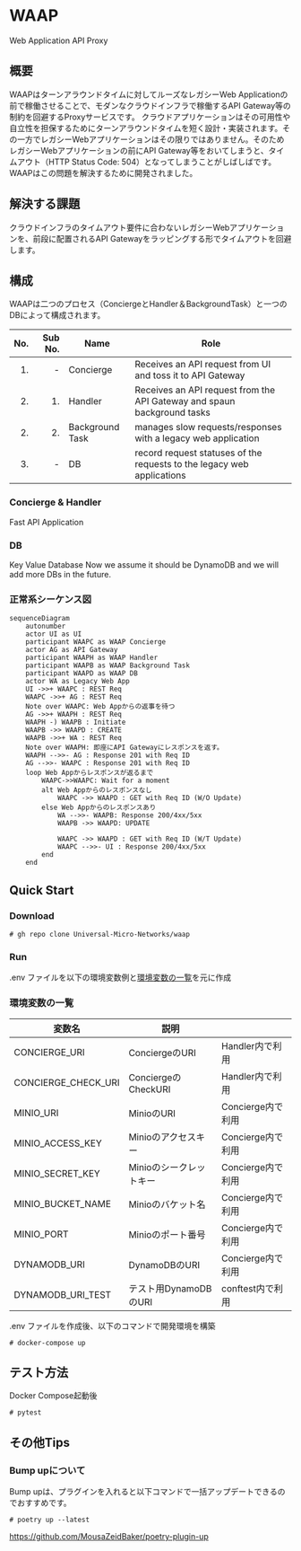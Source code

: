 # WAAP
Web Application API Proxy

## 概要
WAAPはターンアラウンドタイムに対してルーズなレガシーWeb Applicationの前で稼働させることで、モダンなクラウドインフラで稼働するAPI Gateway等の制約を回避するProxyサービスです。
クラウドアプリケーションはその可用性や自立性を担保するためにターンアラウンドタイムを短く設計・実装されます。その一方でレガシーWebアプリケーションはその限りではありません。そのためレガシーWebアプリケーションの前にAPI Gateway等をおいてしまうと、タイムアウト（HTTP Status Code: 504）となってしまうことがしばしばです。
WAAPはこの問題を解決するために開発されました。

## 解決する課題
クラウドインフラのタイムアウト要件に合わないレガシーWebアプリケーションを、前段に配置されるAPI Gatewayをラッピングする形でタイムアウトを回避します。

## 構成
WAAPは二つのプロセス（ConciergeとHandler＆BackgroundTask）と一つのDBによって構成されます。

|No.|Sub No.|Name|Role|
|---:|---:|---|---|
|1.|-|Concierge|Receives an API request from UI and toss it to API Gateway|
|2.|1.|Handler|Receives an API request from the API Gateway and spaun background tasks|
|2.|2.|Background Task|manages slow requests/responses with a legacy web application|
|3.|-|DB|record request statuses of the requests to the legacy web applications|
### Concierge & Handler

Fast API Application

### DB

Key Value Database
Now we assume it should be DynamoDB and we will add more DBs in the future.

### 正常系シーケンス図
```mermaid
sequenceDiagram
    autonumber
    actor UI as UI
    participant WAAPC as WAAP Concierge
    actor AG as API Gateway
    participant WAAPH as WAAP Handler
    participant WAAPB as WAAP Background Task
    participant WAAPD as WAAP DB
    actor WA as Legacy Web App
    UI ->>+ WAAPC : REST Req
    WAAPC ->>+ AG : REST Req
    Note over WAAPC: Web Appからの返事を待つ
    AG ->>+ WAAPH : REST Req
    WAAPH -) WAAPB : Initiate
    WAAPB ->> WAAPD : CREATE
    WAAPB ->>+ WA : REST Req
    Note over WAAPH: 即座にAPI Gatewayにレスポンスを返す。
    WAAPH -->>- AG : Response 201 with Req ID
    AG -->>- WAAPC : Response 201 with Req ID
    loop Web Appからレスポンスが返るまで
        WAAPC->>WAAPC: Wait for a moment
        alt Web Appからのレスポンスなし
            WAAPC ->> WAAPD : GET with Req ID (W/O Update)
        else Web Appからのレスポンスあり
            WA -->>- WAAPB: Response 200/4xx/5xx
            WAAPB ->> WAAPD: UPDATE

            WAAPC ->> WAAPD : GET with Req ID (W/T Update)
            WAAPC -->>- UI : Response 200/4xx/5xx
        end
    end
```

## Quick Start

### Download

```Shell
# gh repo clone Universal-Micro-Networks/waap
```
### Run

.env ファイルを以下の環境変数例と[環境変数の一覧](#環境変数の一覧)を元に作成

### 環境変数の一覧

| 変数名                  | 説明                 |               |
|----------------------|--------------------|---------------|
| CONCIERGE_URI        | ConciergeのURI      | Handler内で利用   |
| CONCIERGE_CHECK_URI  | ConciergeのCheckURI | Handler内で利用   |
| MINIO_URI            | MinioのURI          | Concierge内で利用 |
| MINIO_ACCESS_KEY     | Minioのアクセスキー       | Concierge内で利用 |
| MINIO_SECRET_KEY     | Minioのシークレットキー     | Concierge内で利用 |
| MINIO_BUCKET_NAME    | Minioのバケット名        | Concierge内で利用 |
| MINIO_PORT           | Minioのポート番号        | Concierge内で利用 |
| DYNAMODB_URI        | DynamoDBのURI       | Concierge内で利用 |
| DYNAMODB_URI_TEST    | テスト用DynamoDBのURI   | conftest内で利用  |

.env ファイルを作成後、以下のコマンドで開発環境を構築

```Shell
# docker-compose up
```

## テスト方法
Docker Compose起動後
```Shell
# pytest
```

## その他Tips

### Bump upについて
Bump upは、プラグインを入れると以下コマンドで一括アップデートできるのでおすすめです。
```
# poetry up --latest
```
https://github.com/MousaZeidBaker/poetry-plugin-up


